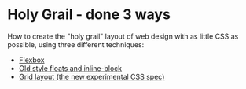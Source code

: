 # Holy Grail - done 3 ways 
How to create the "holy grail" layout of web design with as little CSS as possible, using three different techniques: 
- [Flexbox](https://htmlpreview.github.io/?https://github.com/ajwl/holy-grail-3-ways/blob/master/float/float.html)
- [Old style floats and inline-block](https://htmlpreview.github.io/?https://github.com/ajwl/holy-grail-3-ways/blob/master/flexbox/grail.html)
- [Grid layout (the new experimental CSS spec)](https://htmlpreview.github.io/?https://github.com/ajwl/holy-grail-3-ways/blob/master/grid/grail.html)
